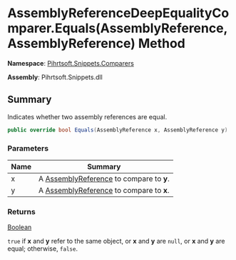 # AssemblyReferenceDeepEqualityComparer\.Equals\(AssemblyReference, AssemblyReference\) Method

**Namespace**: [Pihrtsoft.Snippets.Comparers](../../README.md)

**Assembly**: Pihrtsoft\.Snippets\.dll

## Summary

Indicates whether two assembly references are equal\.

```csharp
public override bool Equals(AssemblyReference x, AssemblyReference y)
```

### Parameters

| Name | Summary |
| ---- | ------- |
| x | A [AssemblyReference](../../../AssemblyReference/README.md) to compare to **y**\. |
| y | A [AssemblyReference](../../../AssemblyReference/README.md) to compare to **x**\. |

### Returns

[Boolean](https://docs.microsoft.com/en-us/dotnet/api/system.boolean)

`true` if **x** and **y** refer to the same object, or **x** and **y** are `null`, or **x** and **y** are equal; otherwise, `false`\.